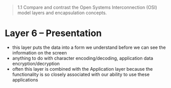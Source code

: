 > 1.1 Compare and contrast the Open Systems Interconnection (OSI) model layers and encapsulation concepts.

# Layer 6 – Presentation

- this layer puts the data into a form we understand before we can see the information on the screen
- anything to do with character encoding/decoding, application data encryption/decryption
- often this layer is combined with the Application layer because the functionality is so closely associated with our ability to use these applications